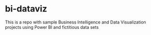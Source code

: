 # bi-dataviz
This is a repo with sample Business Intelligence and Data Visualization projects using Power BI and fictitious data sets
